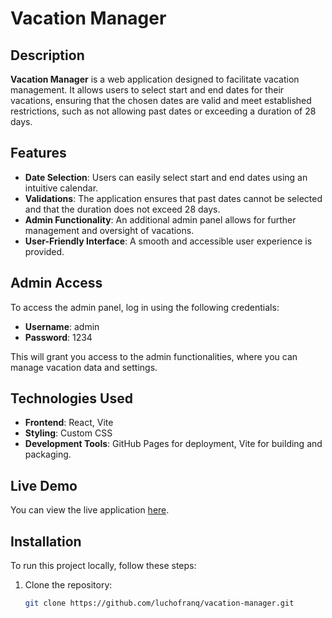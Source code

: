 # Vacation Manager

## Description

**Vacation Manager** is a web application designed to facilitate vacation management. It allows users to select start and end dates for their vacations, ensuring that the chosen dates are valid and meet established restrictions, such as not allowing past dates or exceeding a duration of 28 days.

## Features

- **Date Selection**: Users can easily select start and end dates using an intuitive calendar.
- **Validations**: The application ensures that past dates cannot be selected and that the duration does not exceed 28 days.
- **Admin Functionality**: An additional admin panel allows for further management and oversight of vacations.
- **User-Friendly Interface**: A smooth and accessible user experience is provided.

## Admin Access

To access the admin panel, log in using the following credentials:
- **Username**: admin
- **Password**: 1234

This will grant you access to the admin functionalities, where you can manage vacation data and settings.

## Technologies Used

- **Frontend**: React, Vite
- **Styling**: Custom CSS
- **Development Tools**: GitHub Pages for deployment, Vite for building and packaging.

## Live Demo

You can view the live application [here](https://luchofranq.github.io/vacation-manager/).

## Installation

To run this project locally, follow these steps:

1. Clone the repository:
   ```bash
   git clone https://github.com/luchofranq/vacation-manager.git
